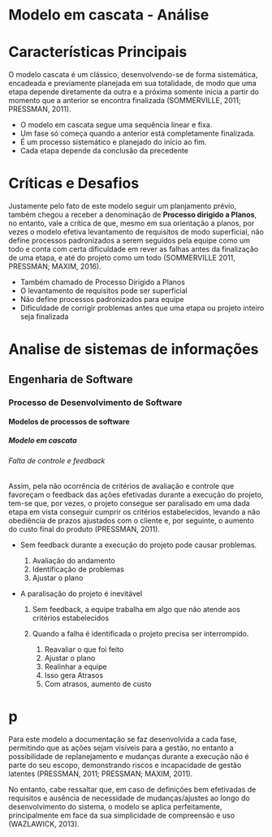# Modelo em cascata - Análise

# Características Principais

O modelo cascata é um clássico, desenvolvendo-se de forma sistemática, encadeada e previamente planejada em sua totalidade, de modo que uma etapa depende diretamente da outra e a próxima somente inicia a partir do momento que a anterior se encontra finalizada (SOMMERVILLE, 2011; PRESSMAN, 2011).


- O modelo em cascata segue uma sequência linear e fixa.
- Um fase só começa quando a anterior está completamente finalizada.
- É um processo sistemático e planejado do início ao fim.
- Cada etapa depende da conclusão da precedente

# Críticas e Desafios

Justamente pelo fato de este modelo seguir um planjamento prévio, também chegou a receber a denominação de **Processo dirigido a Planos**, no entanto, vale a crítica de que, mesmo em sua orientação a planos, por vezes o modelo efetiva levantamento de requisitos de modo superficial, não define processos padronizados a serem seguidos pela equipe como um todo e conta com certa dificuldade em rever as falhas antes da finalização de uma etapa, e até do projeto como um todo (SOMMERVILLE 2011, PRESSMAN; MAXIM, 2016).


- Também chamado de Processo Dirigido a Planos
- O levantamento de requisitos pode ser superficial
- Não define processos padronizados para equipe
- Dificuldade de corrigir problemas antes que uma etapa ou projeto inteiro seja finalizada


# Analise de sistemas de informações 
## Engenharia de Software 
### Processo de Desenvolvimento de Software 
#### Modelos de processos de software 
##### Modelo em cascata
###### Falta de controle e feedback

Assim, pela não ocorrência de critérios de avaliação e controle que favoreçam o feedback das ações efetivadas durante a execução do projeto, tem-se que, por vezes, o projeto consegue ser paralisado em uma dada etapa em vista conseguir cumprir os critérios estabelecidos, levando a não obediência de prazos ajustados com o cliente e, por seguinte, o aumento do custo final do produto (PRESSMAN, 2011).

- Sem feedback durante a execução do projeto pode causar problemas.

    1. Avaliação do andamento
    2. Identificação de problemas
    3. Ajustar o plano

- A paralisação do projeto é inevitável

    1. Sem feedback, a equipe trabalha em algo que não atende aos critérios estabelecidos
    2. Quando a falha é identificada o projeto precisa ser interrompido.

        1. Reavaliar o que foi feito
        2. Ajustar o plano
        3. Realinhar a equipe
        4. Isso gera Atrasos
        5. Com atrasos, aumento de custo

# p

Para este modelo a documentação se faz desenvolvida a cada fase, permitindo que as ações sejam visíveis para a gestão, no entanto a possibilidade de replanejamento e mudanças durante a execução não é parte do seu escopo, demonstrando riscos e incapacidade de gestão latentes (PRESSMAN, 2011; PRESSMAN; MAXIM, 2011).

No entanto, cabe ressaltar que, em caso de definições bem efetivadas de requisitos e ausência de necessidade de mudanças/ajustes ao longo do desenvolvimento do sistema, o modelo se aplica perfeitamente, principalmente em face da sua simplicidade de compreensão e uso (WAZLAWICK, 2013).